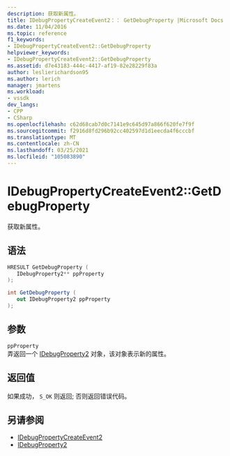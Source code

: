 ```yaml
---
description: 获取新属性。
title: IDebugPropertyCreateEvent2：： GetDebugProperty |Microsoft Docs
ms.date: 11/04/2016
ms.topic: reference
f1_keywords:
- IDebugPropertyCreateEvent2::GetDebugProperty
helpviewer_keywords:
- IDebugPropertyCreateEvent2::GetDebugProperty
ms.assetid: d7e43183-444c-4417-af19-82e28229f83a
author: leslierichardson95
ms.author: lerich
manager: jmartens
ms.workload:
- vssdk
dev_langs:
- CPP
- CSharp
ms.openlocfilehash: c62d68cab7d0c7141e9c645d97a866f620fe7f9f
ms.sourcegitcommit: f2916d8fd296b92cc402597d1d1eecda4f6cccbf
ms.translationtype: MT
ms.contentlocale: zh-CN
ms.lasthandoff: 03/25/2021
ms.locfileid: "105083890"
---
```

# <a name="idebugpropertycreateevent2getdebugproperty"></a>IDebugPropertyCreateEvent2::GetDebugProperty
获取新属性。

## <a name="syntax"></a>语法

```cpp
HRESULT GetDebugProperty ( 
   IDebugProperty2** ppProperty
);
```

```csharp
int GetDebugProperty ( 
   out IDebugProperty2 ppProperty
);
```

## <a name="parameters"></a>参数
`ppProperty`\
弄返回一个 [IDebugProperty2](../../../extensibility/debugger/reference/idebugproperty2.md) 对象，该对象表示新的属性。

## <a name="return-value"></a>返回值
 如果成功， `S_OK` 则返回; 否则返回错误代码。

## <a name="see-also"></a>另请参阅
- [IDebugPropertyCreateEvent2](../../../extensibility/debugger/reference/idebugpropertycreateevent2.md)
- [IDebugProperty2](../../../extensibility/debugger/reference/idebugproperty2.md)
